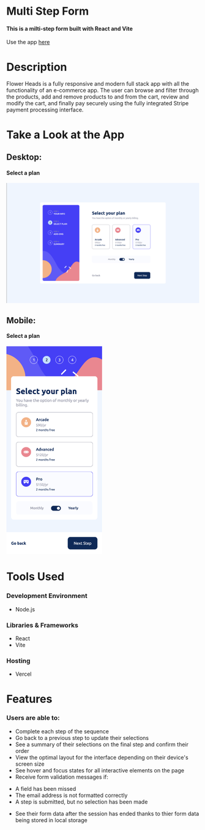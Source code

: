 # Multi Step Form

#### This is a milti-step form built with React and Vite

Use the app [here](https://multi-step-form-two-rho.vercel.app)

# Description

Flower Heads is a fully responsive and modern full stack app with all the functionality of an e-commerce app. The user can browse and filter through the products, add and remove products to and from the cart, review and modify the cart, and finally pay securely using the fully integrated Stripe payment processing interface. 

 
# Take a Look at the App

## Desktop:
#### Select a plan
<img src="readme-images/desktop1.png" />

## Mobile:

#### Select a plan
<kbd>
<img src="readme-images/mobile1.png" width="250"/>
</kbd>

# Tools Used

### Development Environment
* Node.js

### Libraries & Frameworks
* React 
* Vite

### Hosting 
* Vercel

# Features

### Users are able to:


* Complete each step of the sequence
* Go back to a previous step to update their selections
* See a summary of their selections on the final step and confirm their order
* View the optimal layout for the interface depending on their device's screen size
* See hover and focus states for all interactive elements on the page
* Receive form validation messages if:
- A field has been missed
- The email address is not formatted correctly
- A step is submitted, but no selection has been made
* See their form data after the session has ended thanks to thier form data being stored in local storage
